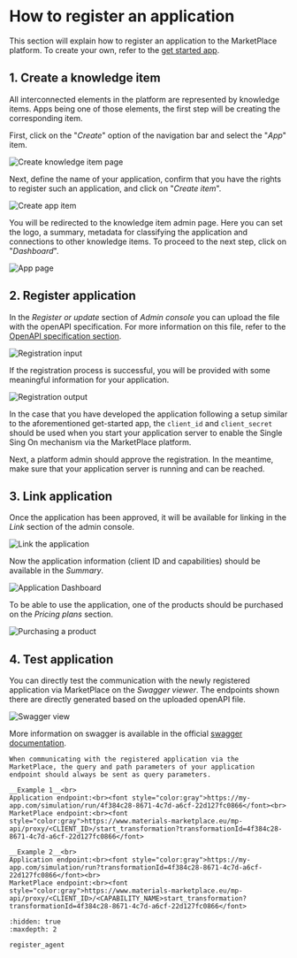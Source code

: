 # How to register an application

This section will explain how to register an application to the MarketPlace platform.
To create your own, refer to the [get started app](https://github.com/materials-marketplace/get-started-app).

## 1. Create a knowledge item

All interconnected elements in the platform are represented by knowledge items.
Apps being one of those elements, the first step will be creating the corresponding item.

First, click on the "_Create_" option of the navigation bar and select the "_App_" item.

![Create knowledge item page](../_static/img/app_registration/create_item.png)

Next, define the name of your application, confirm that you have the rights to register such an application, and click on "_Create item_".

![Create app item](../_static/img/app_registration/create_app.png)

You will be redirected to the knowledge item admin page.
Here you can set the logo, a summary, metadata for classifying the application and connections to other knowledge items.
To proceed to the next step, click on "_Dashboard_".

![App page](../_static/img/app_registration/knowledge_item.png)

## 2. Register application

In the _Register or update_ section of _Admin console_ you can upload the file with the openAPI specification.
For more information on this file, refer to the [OpenAPI specification section](mp-api.md).

![Registration input](../_static/img/app_registration/register_app.png)

If the registration process is successful, you will be provided with some meaningful information for your application.

![Registration output](../_static/img/app_registration/registration_output.png)

In the case that you have developed the application following a setup similar to the aforementioned get-started app, the `client_id` and `client_secret` should be used when you start your application server to enable the Single Sing On mechanism via the MarketPlace platform.

Next, a platform admin should approve the registration.
In the meantime, make sure that your application server is running and can be reached.

## 3. Link application

Once the application has been approved, it will be available for linking in the _Link_ section of the admin console.

![Link the application](../_static/img/app_registration/link_app.png)

Now the application information (client ID and capabilities) should be available in the _Summary_.

![Application Dashboard](../_static/img/app_registration/app_info.png)

To be able to use the application, one of the products should be purchased on the _Pricing plans_ section.

![Purchasing a product](../_static/img/app_registration/pricing.png)

## 4. Test application

You can directly test the communication with the newly registered application via MarketPlace on the _Swagger viewer_.
The endpoints shown there are directly generated based on the uploaded openAPI file.

![Swagger view](../_static/img/app_registration/swagger.png)

More information on swagger is available in the official [swagger documentation](https://swagger.io/docs/).

```{Important}
When communicating with the registered application via the MarketPlace, the query and path parameters of your application endpoint should always be sent as query parameters.

__Example 1__<br>
Application endpoint:<br><font style="color:gray">https://my-app.com/simulation/run/4f384c28-8671-4c7d-a6cf-22d127fc0866</font><br>
MarketPlace endpoint:<br><font style="color:gray">https://www.materials-marketplace.eu/mp-api/proxy/<CLIENT_ID>/start_transformation?transformationId=4f384c28-8671-4c7d-a6cf-22d127fc0866</font>

__Example 2__<br>
Application endpoint:<br><font style="color:gray">https://my-app.com/simulation/run?transformationId=4f384c28-8671-4c7d-a6cf-22d127fc0866</font><br>
MarketPlace endpoint:<br><font style="color:gray">https://www.materials-marketplace.eu/mp-api/proxy/<CLIENT_ID>/<CAPABILITY_NAME>start_transformation?transformationId=4f384c28-8671-4c7d-a6cf-22d127fc0866</font>
```

```{toctree}
:hidden: true
:maxdepth: 2

register_agent
```
